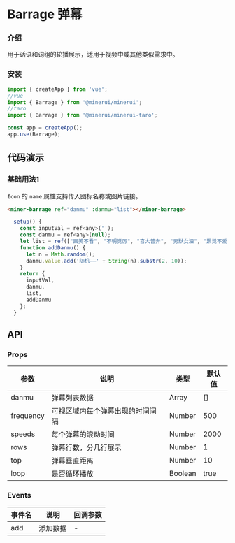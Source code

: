 # Barrage 弹幕

### 介绍

用于话语和词组的轮播展示，适用于视频中或其他类似需求中。

### 安装

``` javascript
import { createApp } from 'vue';
//vue
import { Barrage } from '@minerui/minerui';
//taro
import { Barrage } from '@minerui/minerui-taro';

const app = createApp();
app.use(Barrage);

```

## 代码演示

### 基础用法1

`Icon` 的 `name` 属性支持传入图标名称或图片链接。

```html
<miner-barrage ref="danmu" :danmu="list"></miner-barrage>
```
``` javascript
  setup() {
    const inputVal = ref<any>('');
    const danmu = ref<any>(null);
    let list = ref(["画美不看", "不明觉厉", "喜大普奔", "男默女泪", "累觉不爱", "爷青结"]); 
    function addDanmu() {
      let n = Math.random();
      danmu.value.add('随机——' + String(n).substr(2, 10));
    }
    return {
      inputVal,
      danmu,
      list,
      addDanmu
    };
  }
```



## API

### Props

| 参数         | 说明                             | 类型   | 默认值           |
|--------------|----------------------------------|--------|------------------|
| danmu         | 弹幕列表数据               | Array | []              |
| frequency        | 可视区域内每个弹幕出现的时间间隔                         | Number | 500               |
| speeds         | 每个弹幕的滚动时间 | Number |  2000               |
| rows  | 弹幕行数，分几行展示     | Number | 1 |
| top  | 弹幕垂直距离    | Number | 10 |
| loop  | 是否循环播放     | Boolean | true |

### Events

| 事件名 | 说明           | 回调参数     |
|--------|----------------|--------------|
| add  | 添加数据 | - |
